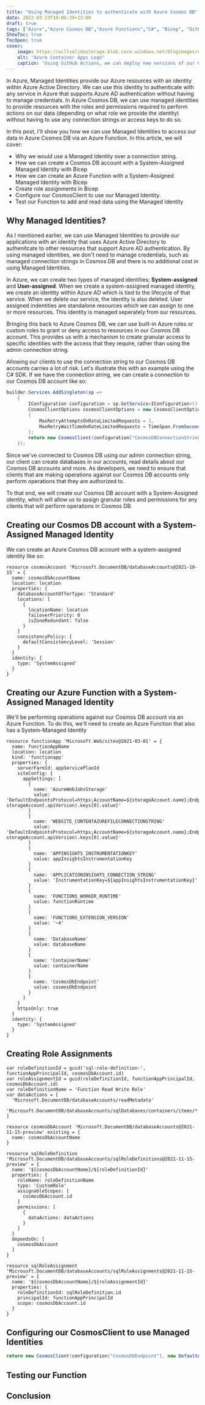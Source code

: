 ```yaml
---
title: "Using Managed Identities to authenticate with Azure Cosmos DB"
date: 2022-03-23T18:06:29+13:00
draft: true
tags: ["Azure","Azure Cosmos DB","Azure Functions","C#", "Bicep", "GitHub Actions", "Azure AD"]
ShowToc: true
TocOpen: true
cover:
    image: https://willvelidastorage.blob.core.windows.net/blogimages/containerappsgithubactions3.jpg
    alt: "Azure Container Apps Logo"
    caption: 'Using GitHub Actions, we can deploy new versions of our Container Apps as our images are updated'
---
```


In Azure, Managed Identities provide our Azure resources with an identity within Azure Active Directory. We can use this identity to authenticate with any service in Azure that supports Azure AD authentication without having to manage credentials. In Azure Cosmos DB, we can use managed identities to provide resources with the roles and permissions required to perform actions on our data (depending on what role we provide the identity) without having to use any connection strings or access keys to do so.

In this post, I'll show you how we can use Managed Identities to access our data in Azure Cosmos DB via an Azure Function. In this article, we will cover:

- Why we would use a Managed Identity over a connection string.
- How we can create a Cosmos DB account with a System-Assigned Managed Identity with Bicep
- How we can create an Azure Function with a System-Assigned Managed Identity with Bicep
- Create role assignments in Bicep
- Configure our CosmosClient to use our Managed Identity.
- Test our Function to add and read data using the Managed Identity

## Why Managed Identities?

As I mentioned earlier, we can use Managed Identities to provide our applications with an identity that uses Azure Active Directory to authenitcate to other resources that support Azure AD authentication. By using managed identities, we don't need to manage credentials, such as managed connection strings in Cosmos DB and there is no additional cost in using Managed Identities.

In Azure, we can create two types of managed identities; **System-assigned** and **User-assigned**. When we create a system-assigned managed identity, we create an identity within Azure AD which is tied to the lifecycle of that service. When we delete our service, the identity is also deleted. User assigned indentities are standalone resources which we can assign to one or more resources. This identity is managed seperately from our resources.

Bringing this back to Azure Cosmos DB, we can use built-in Azure roles or custom roles to grant or deny access to resources in our Cosmos DB account. This provides us with a mechanism to create granular access to specific identities with the access that they require, rather than using the admin connection string.

Allowing our clients to use the connection string to our Cosmos DB accounts carries a lot of risk. Let's illustrate this with an example using the C# SDK. If we have the connection string, we can create a connection to our Cosmos DB account like so:

```csharp
builder.Services.AddSingleton(sp =>
    {
        IConfiguration configuration = sp.GetService<IConfiguration>();
        CosmosClientOptions cosmosClientOptions = new CosmosClientOptions
        {
            MaxRetryAttemptsOnRateLimitedRequests = 3,
            MaxRetryWaitTimeOnRateLimitedRequests = TimeSpan.FromSeconds(60)
        };
        return new CosmosClient(configuration["CosmosDBConnectionString"], cosmosClientOptions);
    });
```

Since we've connected to Cosmos DB using our admin connection string, our client can create databases in our accounts, read details about our Cosmos DB accounts and more. As developers, we need to ensure that clients that are making operations against our Cosmos DB accounts only perform operations that they are authorized to.

To that end, we will create our Cosmos DB account with a System-Assigned identity, which will allow us to assign granular roles and permissions for any clients that will perform operations in Cosmos DB.

## Creating our Cosmos DB account with a System-Assigned Managed Identity

We can create an Azure Cosmos DB account with a system-assigned identity like so:

```bicep
resource cosmosAccount 'Microsoft.DocumentDB/databaseAccounts@2021-10-15' = {
  name: cosmosDbAccountName
  location: location
  properties: {
    databaseAccountOfferType: 'Standard'
    locations: [
      {
        locationName: location
        failoverPriority: 0
        isZoneRedundant: false
      }
    ]
    consistencyPolicy: {
      defaultConsistencyLevel: 'Session'
    }
  }
  identity: {
    type: 'SystemAssigned'
  }
}
```



## Creating our Azure Function with a System-Assigned Managed Identity

We'll be performing operations against our Cosmos DB account via an Azure Function. To do this, we'll need to create an Azure Function that also has a System-Managed Identity

```bicep
resource functionApp 'Microsoft.Web/sites@2021-03-01' = {
  name: functionAppName
  location: location
  kind: 'functionapp'
  properties: {
    serverFarmId: appServicePlanId
    siteConfig: {
      appSettings: [
        {
          name: 'AzureWebJobsStorage'
          value: 'DefaultEndpointsProtocol=https;AccountName=${storageAccount.name};EndpointSuffix=${environment().suffixes.storage};AccountKey=${listKeys(storageAccount.id, storageAccount.apiVersion).keys[0].value}'
        }
        {
          name: 'WEBSITE_CONTENTAZUREFILECONNECTIONSTRING'
          value: 'DefaultEndpointsProtocol=https;AccountName=${storageAccount.name};EndpointSuffix=${environment().suffixes.storage};AccountKey=${listKeys(storageAccount.id, storageAccount.apiVersion).keys[0].value}'
        }
        {
          name: 'APPINSIGHTS_INSTRUMENTATIONKEY'
          value: appInsightsInstrumentationKey
        }
        {
          name: 'APPLICATIONINSIGHTS_CONNECTION_STRING'
          value: 'InstrumentationKey=${appInsightsInstrumentationKey}'
        }
        {
          name: 'FUNCTIONS_WORKER_RUNTIME'
          value: functionRuntime
        }
        {
          name: 'FUNCTIONS_EXTENSION_VERSION'
          value: '~4'
        }
        {
          name: 'DatabaseName'
          value: databaseName
        }
        {
          name: 'ContainerName'
          value: containerName
        }
        {
          name: 'CosmosDbEndpoint'
          value: cosmosDbEndpoint
        }
      ]
    }
    httpsOnly: true
  } 
  identity: {
    type: 'SystemAssigned'
  }
}
```

## Creating Role Assignments

```bicep
var roleDefinitionId = guid('sql-role-definition-', functionAppPrincipalId, cosmosDbAccount.id)
var roleAssignmentId = guid(roleDefinitionId, functionAppPrincipalId, cosmosDbAccount.id)
var roleDefinitionName = 'Function Read Write Role'
var dataActions = [
  'Microsoft.DocumentDB/databaseAccounts/readMetadata'
  'Microsoft.DocumentDB/databaseAccounts/sqlDatabases/containers/items/*'
] 

resource cosmosDbAccount 'Microsoft.DocumentDB/databaseAccounts@2021-11-15-preview' existing = {
  name: cosmosDbAccountName
}

resource sqlRoleDefinition 'Microsoft.DocumentDB/databaseAccounts/sqlRoleDefinitions@2021-11-15-preview' = {
  name: '${cosmosDbAccountName}/${roleDefinitionId}'
  properties: {
    roleName: roleDefinitionName
    type: 'CustomRole'
    assignableScopes: [
      cosmosDbAccount.id
    ]
    permissions: [
      {
        dataActions: dataActions
      }
    ]
  }
  dependsOn: [
    cosmosDbAccount
  ]
}

resource sqlRoleAssignment 'Microsoft.DocumentDB/databaseAccounts/sqlRoleAssignments@2021-11-15-preview' = {
  name: '${cosmosDbAccountName}/${roleAssignmentId}'
  properties: {
    roleDefinitionId: sqlRoleDefinition.id
    principalId: functionAppPrincipalId
    scope: cosmosDbAccount.id
  }
}
```

## Configuring our CosmosClient to use Managed Identities

```csharp
return new CosmosClient(configuration["CosmosDbEndpoint"], new DefaultAzureCredential(), cosmosClientOptions);
```

## Testing our Function

## Conclusion